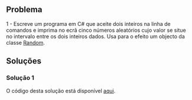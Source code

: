 ## Problema

1 - Escreve um programa em C# que aceite dois inteiros na linha de comandos e
imprima no ecrã cinco números aleatórios cujo valor se situe no intervalo
entre os dois inteiros dados. Usa para o efeito um objecto da classe [Random].

## Soluções

### Solução 1

O código desta solução está disponível [aqui](01/Program.cs).

[Random]: https://docs.microsoft.com/pt-pt/dotnet/api/system.random
